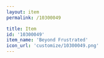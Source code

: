 ```yaml
---
layout: item
permalink: /10300049

title: Item
id: '10300049'
item_name: 'Beyond Frustrated'
icon_url: 'customize/10300049.png'
---
```

